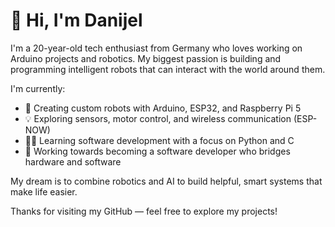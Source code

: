 # 👋 Hi, I'm Danijel

I'm a 20-year-old tech enthusiast from Germany who loves working on Arduino projects and robotics. My biggest passion is building and programming intelligent robots that can interact with the world around them.

I'm currently:
- 🤖 Creating custom robots with Arduino, ESP32, and Raspberry Pi 5
- 💡 Exploring sensors, motor control, and wireless communication (ESP-NOW)
- 👨‍💻 Learning software development with a focus on Python and C
- 🧠 Working towards becoming a software developer who bridges hardware and software

My dream is to combine robotics and AI to build helpful, smart systems that make life easier.

Thanks for visiting my GitHub — feel free to explore my projects!
